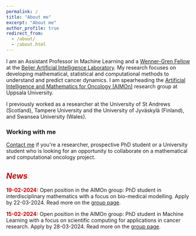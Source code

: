 ```yaml
---
permalink: /
title: "About me"
excerpt: "About me"
author_profile: true
redirect_from: 
  - /about/
  - /about.html
---
```


<p>
I am an Assistant Professor in Machine Learning and a 
<a href="https://www.swgc.org/">Wenner-Gren Fellow</a>  
at the 
<a href="https://beijerstiftelsen.se/en/partners/the-beijer-laboratory-ai-research">Beijer Artificial Intelligence Laboratory</a>. 
My research focuses on developing mathematical, statistical and computational methods to understand and predict cancer dynamics. 
I am spearheading the 
<a href="https://sarahamis.github.io/group/">Artificial Intelligence and Mathematics for Oncology (AIMOn)</a> 
research group at Uppsala University. 
</p>

<p>
I previously worked as a researcher at the University of St Andrews (Scotland), Tampere University and the University of Jyväskylä (Finland), and Swansea University (Wales). 
</p>

### Working with me

<a href="https://sarahamis.github.io/contact/">Contact me</a> 
if you're a researcher, prospective PhD student or a University student who is looking for an opportunity to collaborate on a mathematical and computational oncology project. 

## <span style="color: #cc0000;">*News*</span>
<p>
<span style="color: #cc0000;"><b>19-02-2024:</b></span> Open position in the AIMOn group: PhD student in interdisciplinary mathematics with a focus on bio-medical modelling. Apply by 22-03-2024. Read more on the <a href="https://sarahamis.github.io/group/">group page</a>.
</p>

<p>
<span style="color: #cc0000;"><b>15-02-2024:</b></span> Open position in the AIMOn group: PhD student in Machine Learning with a focus on scientific computing for applications in cancer research. Apply by 28-03-2024. Read more on the <a href="https://sarahamis.github.io/group/">group page</a>.
</p>



 
